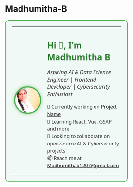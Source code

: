 # Madhumitha-B

<table align="center" style="border: 2px solid #4CAF50; border-radius: 15px; padding: 20px; background-color: #f0f9f5; width: 80%;">
  <tr>
    <td align="center" style="width: 200px; padding-right: 20px;">
      <img src="https://github.com/Madhu1207-coder/Madhumitha-B/blob/main/PHOTOGRAPHY.jpg" alt="Madhumitha B" width="180" style="border-radius: 50%; border: 4px solid #4CAF50; box-shadow: 0 0 12px rgba(76,175,80,0.6);" />
    </td>
    <td style="vertical-align: middle; font-family: 'Segoe UI', Tahoma, Geneva, Verdana, sans-serif; color: #333;">
      <h1 style="color: #2E7D32;">Hi 👋, I'm <b>Madhumitha B</b></h1>
      <p style="font-size: 18px; font-style: italic;">Aspiring AI & Data Science Engineer | Frontend Developer | Cybersecurity Enthusiast</p>
      <p style="font-size: 16px; line-height: 1.5;">
        🔭 Currently working on <a href="https://github.com/Madhu1207-coder/your-project" target="_blank">Project Name</a><br/>
        🌱 Learning React, Vue, GSAP and more<br/>
        🤝 Looking to collaborate on open-source AI & Cybersecurity projects<br/>
        📫 Reach me at <a href="mailto:Madhumithab1207@gmail.com">Madhumithab1207@gmail.com</a><br/>
      </p>
    </td>
  </tr>
</table>
